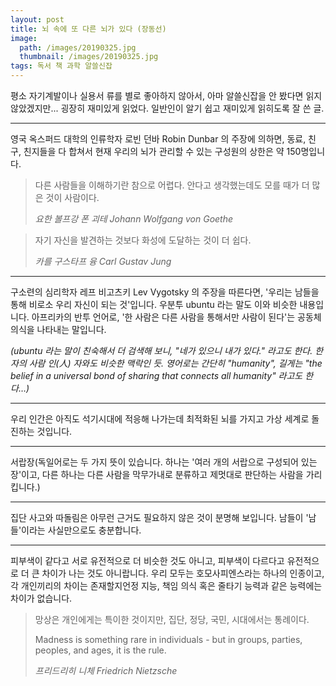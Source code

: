 ```yaml
---
layout: post
title: 뇌 속에 또 다른 뇌가 있다 (장동선)
image:
  path: /images/20190325.jpg
  thumbnail: /images/20190325.jpg
tags: 독서 책 과학 알쓸신잡
---
```


평소 자기계발이나 실용서 류를 별로 좋아하지 않아서, 아마 알쓸신잡을 안 봤다면 읽지 않았겠지만... 굉장히 재미있게 읽었다. 일반인이 알기 쉽고 재미있게 읽히도록 잘 쓴 글.
<hr/>
영국 옥스퍼드 대학의 인류학자 로빈 던바 Robin Dunbar 의 주장에 의하면, 동료, 친구, 친지들을 다 합쳐서 현재 우리의 뇌가 관리할 수 있는 구성원의 상한은 약 150명입니다.

> 다른 사람들을 이해하기란 참으로 어렵다. 안다고 생각했는데도 모를 때가 더 많은 것이 사람이다.
>
> <cite>요한 볼프강 폰 괴테 Johann Wolfgang von Goethe</cite>

> 자기 자신을 발견하는 것보다 화성에 도달하는 것이 더 쉽다.
>
> <cite>카를 구스타프 융 Carl Gustav Jung</cite>
<hr/>
구소련의 심리학자 레프 비고츠키 Lev Vygotsky 의 주장을 따른다면, '우리는 남들을 통해 비로소 우리 자신이 되는 것'입니다. 우분투 ubuntu 라는 말도 이와 비슷한 내용입니다. 아프리카의 반투 언어로, '한 사람은 다른 사람을 통해서만 사람이 된다'는 공동체의식을 나타내는 말입니다.

*(ubuntu 라는 말이 친숙해서 더 검색해 보니, "네가 있으니 내가 있다." 라고도 한다. 한자의 사람 인(人) 자와도 비슷한 맥락인 듯. 영어로는 간단히 "humanity", 길게는 "the belief in a universal bond of sharing that connects all humanity" 라고도 한다…)*
<hr/>
우리 인간은 아직도 석기시대에 적응해 나가는데 최적화된 뇌를 가지고 가상 세계로 돌진하는 것입니다.
<hr/>
서랍장(독일어로는 두 가지 뜻이 있습니다. 하나는 '여러 개의 서랍으로 구성되어 있는 장'이고, 다른 하나는 다른 사람을 막무가내로 분류하고 제멋대로 판단하는 사람을 가리킵니다.)
<hr/>
집단 사고와 따돌림은 아무런 근거도 필요하지 않은 것이 분명해 보입니다. 남들이 '남들'이라는 사실만으로도 충분합니다.
<hr/>
피부색이 같다고 서로 유전적으로 더 비슷한 것도 아니고, 피부색이 다르다고 유전적으로 더 큰 차이가 나는 것도 아니랍니다. 우리 모두는 호모사피엔스라는 하나의 인종이고, 각 개인끼리의 차이는 존재할지언정 지능, 책임 의식 혹은 줄타기 능력과 같은 능력에는 차이가 없습니다.

> 망상은 개인에게는 특이한 것이지만, 집단, 정당, 국민, 시대에서는 통례이다.
> 
> Madness is something rare in individuals - but in groups, parties, peoples, and ages, it is the rule.
> 
> <cite>프리드리히 니체 Friedrich Nietzsche</cite>
